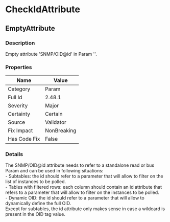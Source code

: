 ﻿---  
uid: Validator_2_48_1  
---

# CheckIdAttribute

## EmptyAttribute

### Description

Empty attribute 'SNMP\/OID@id' in Param ''.

### Properties

| Name         | Value       |
| ------------ | ----------- |
| Category     | Param       |
| Full Id      | 2.48.1      |
| Severity     | Major       |
| Certainty    | Certain     |
| Source       | Validator   |
| Fix Impact   | NonBreaking |
| Has Code Fix | False       |

### Details

The SNMP\/OID@id attribute needs to refer to a standalone read or bus Param and can be used in following situations:  
\- Subtables: the id should refer to a parameter that will allow to filter on the list of instances to be polled.  
\- Tables with filtered rows: each column should contain an id attribute that refers to a parameter that will allow to filter on the instances to be polled.  
\- Dynamic OID: the id should refer to a parameter that will allow to dynamically define the full OID.  
Except for subtables, the id attribute only makes sense in case a wildcard is present in the OID tag value.
